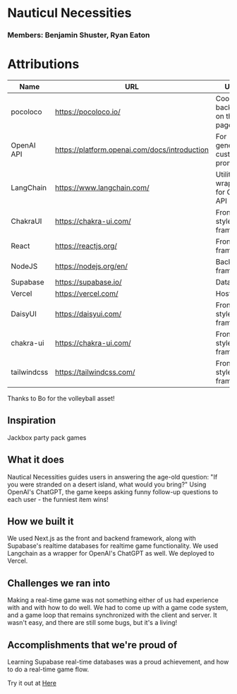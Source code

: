 # Nauticul Necessities

### Members: Benjamin Shuster, Ryan Eaton

# Attributions

| Name       | URL                                           | Usage                             |
|------------|-----------------------------------------------|-----------------------------------|
| pocoloco   | https://pocoloco.io/                          | Cool background on the login page |
| OpenAI API | https://platform.openai.com/docs/introduction | For generating custom prompts     |                            
| LangChain  | https://www.langchain.com/                    | Utility wrappers for OpenAI API   |
| ChakraUI   | https://chakra-ui.com/                        | Front-end style framework         |
| React      | https://reactjs.org/                          | Front-end framework               |
| NodeJS     | https://nodejs.org/en/                        | Back-end framework                |
| Supabase   | https://supabase.io/                          | Database                          |
| Vercel     | https://vercel.com/                           | Hosting                           |
| DaisyUI    | https://daisyui.com/                          | Front-end style framework         |
| chakra-ui  | https://chakra-ui.com/                        | Front-end style framework         |
| tailwindcss| https://tailwindcss.com/                      | Front-end style framework         |


Thanks to Bo for the volleyball asset!



## Inspiration

Jackbox party pack games
## What it does

Nautical Necessities guides users in answering the age-old question: "If you were stranded on a desert island, what would you bring?" Using OpenAI's ChatGPT, the game keeps asking funny follow-up questions to each user - the funniest item wins!
## How we built it

We used Next.js as the front and backend framework, along with Supabase's realtime databases for realtime game functionality. We used Langchain as a wrapper for OpenAI's ChatGPT as well. We deployed to Vercel.
## Challenges we ran into

Making a real-time game was not something either of us had experience with and with how to do well. We had to come up with a game code system, and a game loop that remains synchronized with the client and server. It wasn't easy, and there are still some bugs, but it's a living!
## Accomplishments that we're proud of

Learning Supabase real-time databases was a proud achievement, and how to do a real-time game flow.


Try it out at [Here](https://www.nautical-necessities.co)